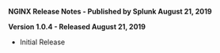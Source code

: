 **NGINX Release Notes - Published by Splunk August 21, 2019**


**Version 1.0.4 - Released August 21, 2019**

* Initial Release
